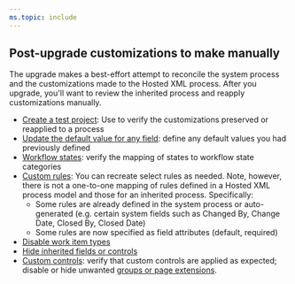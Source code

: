 ```yaml
---
ms.topic: include
---
```



## Post-upgrade customizations to make manually 

The upgrade makes a best-effort attempt to reconcile the system process and the customizations made to the Hosted XML process. After you upgrade, you'll want to review the inherited process and reapply customizations manually. 

- [Create a test project](../work/upgrade-hosted-to-inherited.md#verify): Use to verify the customizations preserved or reapplied to a process
- [Update the default value for any field](../work/customize-process-field.md): define any default values you had previously defined
- [Workflow states](../work/customize-process-workflow.md): verify the mapping of states to workflow state categories 
- [Custom rules](../work/custom-rules.md): You can recreate select rules as needed. Note, however, there is not a one-to-one mapping of rules defined in a Hosted XML process model and those for an inherited process. Specifically:   
	- Some rules are already defined in the system process or auto-generated (e.g. certain system fields such as Changed By, Change Date, Closed By, Closed Date)  
	- Some rules are now specified as field attributes (default, required)  
- [Disable work item types](../work/customize-process-work-item-type.md#enable-disable)
- [Hide inherited fields or controls](../work/customize-process-field.md#show-hide-or-remove-a-field)
- [Custom controls](../work/custom-controls-process.md): verify that custom controls are applied as expected; disable or hide unwanted [groups or page extensions](../work/custom-controls-process.md#group-level-and-page-level-contributions).